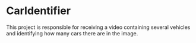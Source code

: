 # CarIdentifier
This project is responsible for receiving a video containing several vehicles and identifying how many cars there are in the image.
